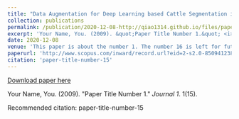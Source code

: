 ```yaml
---
title: "Data Augmentation for Deep Learning based Cattle Segmentation in Precision Livestock Farming"
collection: publications
permalink: /publication/2020-12-08-http://qiao1314.github.io/files/paper15.pdf
excerpt: 'Your Name, You. (2009). &quot;Paper Title Number 1.&quot; <i>Journal 1</i>. 1(15).'
date: 2020-12-08
venue: 'This paper is about the number 1. The number 16 is left for future work.'
paperurl: 'http://www.scopus.com/inward/record.url?eid=2-s2.0-85094123876&partnerID=MN8TOARS'
citation: 'paper-title-number-15'
---
```


<a href='http://www.scopus.com/inward/record.url?eid=2-s2.0-85094123876&partnerID=MN8TOARS'>Download paper here</a>

Your Name, You. (2009). &quot;Paper Title Number 1.&quot; <i>Journal 1</i>. 1(15).

Recommended citation: paper-title-number-15
